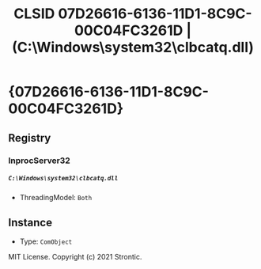 ﻿---
title: "CLSID 07D26616-6136-11D1-8C9C-00C04FC3261D | (C:\\Windows\\system32\\clbcatq.dll)"
excerpt: What is COM-Object CLSID 07D26616-6136-11D1-8C9C-00C04FC3261D?
---

# {07D26616-6136-11D1-8C9C-00C04FC3261D}


## Registry


### InprocServer32

##### `C:\Windows\system32\clbcatq.dll`
* ThreadingModel: `Both`

## Instance

* Type: `ComObject`

MIT License. Copyright (c) 2021 Strontic.


